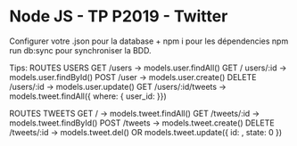 # Node JS - TP P2019 - Twitter

Configurer votre .json pour la database + npm i pour les dépendencies
npm run db:sync pour synchroniser la BDD.

Tips:
ROUTES USERS
GET /users -> models.user.findAll()
GET / users/:id -> models.user.findById()
POST /user -> models.user.create()
DELETE /users/:id -> models.user.update()
GET /users/:id/tweets -> models.tweet.findAll({ where: { user_id: }})

ROUTES TWEETS
GET / -> models.tweet.findAll()
GET /tweets/:id -> models.tweet.findById()
POST /tweets -> models.tweet.create()
DELETE /tweets/:id -> models.tweet.del() OR models.tweet.update({ id: , state: 0 })
